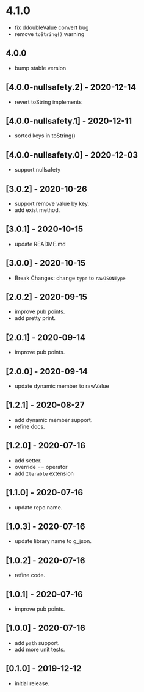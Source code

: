 # 4.1.0

* fix ddoubleValue convert bug
* remove `toString()` warning

## 4.0.0

* bump stable version
  
## [4.0.0-nullsafety.2] - 2020-12-14

* revert toString implements

## [4.0.0-nullsafety.1] - 2020-12-11

* sorted keys in toString()

## [4.0.0-nullsafety.0] - 2020-12-03

* support nullsafety

## [3.0.2] - 2020-10-26

* support remove value by key.
* add exist method.

## [3.0.1] - 2020-10-15

* update README.md

## [3.0.0] - 2020-10-15

* Break Changes: change `type` to `rawJSONType`

## [2.0.2] - 2020-09-15

* improve pub points.
* add pretty print.

## [2.0.1] - 2020-09-14

* improve pub points.

## [2.0.0] - 2020-09-14

* update dynamic member to rawValue

## [1.2.1] - 2020-08-27

* add dynamic member support.
* refine docs.

## [1.2.0] - 2020-07-16

* add setter.
* override == operator
* add `Iterable` extension

## [1.1.0] - 2020-07-16

* update repo name.

## [1.0.3] - 2020-07-16

* update library name to g_json.

## [1.0.2] - 2020-07-16

* refine code.

## [1.0.1] - 2020-07-16

* improve pub points.

## [1.0.0] - 2020-07-16

* add `path` support.
* add more unit tests.

## [0.1.0] - 2019-12-12

* initial release.
